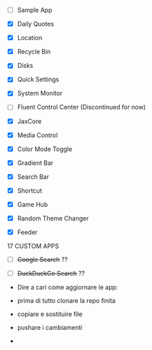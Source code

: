 - [ ] Sample App

- [x] Daily Quotes

- [x] Location

- [x] Recycle Bin

- [x] Disks

- [x] Quick Settings

- [x] System Monitor

- [ ] Fluent Control Center (Discontinued for now)

- [x] JaxCore

- [x] Media Control

- [x] Color Mode Toggle

- [x] Gradient Bar

- [x] Search Bar

- [x] Shortcut

- [x] Game Hub

- [x] Random Theme Changer

- [x] Feeder





17 CUSTOM APPS







- [ ] ~~Google Search~~ ??

- [ ] ~~DuckDuckGo Search~~ ??







- Dire a cari come aggiornare le app:

- prima di tutto clonare la repo finita

- copiare e sostituire file

- pushare i cambiamenti

- 
